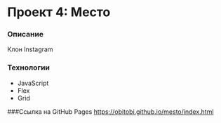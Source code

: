 # Проект 4: Место

### Описание
Клон Instagram

### Технологии
* JavaScript
* Flex
* Grid

###Ссылка на GitHub Pages
https://obitobi.github.io/mesto/index.html
